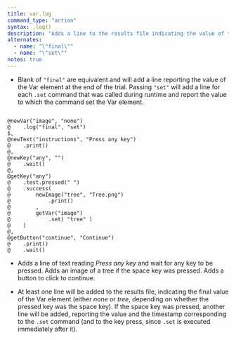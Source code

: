 ```yaml
---
title: var.log
command_type: "action"
syntax: .log()
description: "Adds a line to the results file indicating the value of the Var element."
alternates:
  - name: "\"final\""
  - name: "\"set\""
notes: true
---
```


+ Blank of `"final"` are equivalent and will add a line reporting the value of the Var element at the end of the trial. Passing `"set"` will add a line for each `.set` command that was called during runtime and report the value to which the command set the Var element.

<!--more-->

<pre><code class="language-diff-javascript diff-highlight try-">
@newVar("image", "none")
@    .log("final", "set")
$,
@newText("instructions", "Press any key")
@    .print()
@,
@newKey("any", "")
@    .wait()
@,
@getKey("any")
@    .test.pressed(" ")
@    .success(
@        newImage("tree", "Tree.png")
@            .print()
@        ,
@        getVar("image")
@            .set( "tree" )
@    )
@,
@getButton("continue", "Continue")
@    .print()
@    .wait()
</code></pre>

+ Adds a line of text reading *Press any key* and wait for any key to be pressed. Adds an image of a tree if the space key was pressed. Adds a button to click to continue.

+ At least one line will be added to the results file, indicating the final value of the Var element (either *none* or *tree*, depending on whether the pressed key was the space key). If the space key was pressed, another line will be added, reporting the value and the timestamp corresponding to the `.set` command (and to the key press, since `.set` is executed immediately after it).		
